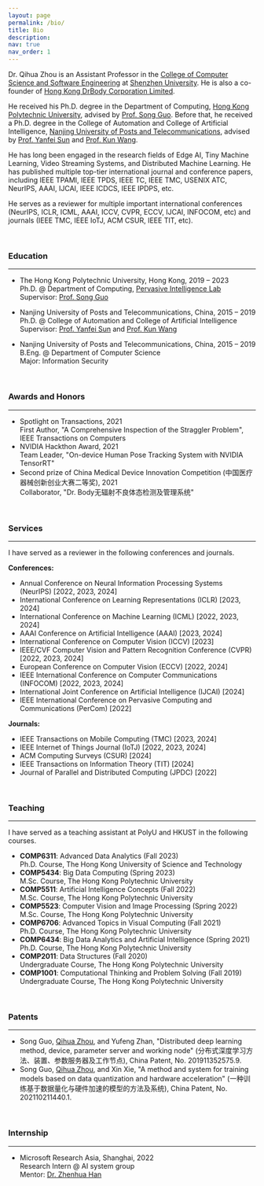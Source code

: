 ```yaml
---
layout: page
permalink: /bio/
title: Bio
description:
nav: true
nav_order: 1
---
```





Dr. Qihua Zhou is an Assistant Professor in the [College of Computer Science and Software Engineering](https://csse.szu.edu.cn/pages/university/index) at [Shenzhen University](https://www.szu.edu.cn/). He is also a co-founder of [Hong Kong DrBody Corporation Limited](https://zerodrbody.wixsite.com/drbody).

He received his Ph.D. degree in the Department of Computing, [Hong Kong Polytechnic University](https://www.polyu.edu.hk/web/en/home/index.html), advised by [Prof. Song Guo](https://cse.hkust.edu.hk/admin/people/faculty/profile/songguo).
Before that, he received a Ph.D. degree in the College of Automation and College of Artificial Intelligence, [Nanjing University of Posts and Telecommunications](https://www.njupt.edu.cn/), advised by [Prof. Yanfei Sun](https://yjs.njupt.edu.cn/dsgl/nocontrol/college/dsfcxq.htm?dsJbxxId=9B9D05C52D3F2DCFE050007F01006EFE) and [Prof. Kun Wang](https://sme.fudan.edu.cn/60/2f/c31133a352303/page.htm).


He has long been engaged in the research fields of Edge AI, Tiny Machine Learning, Video Streaming Systems, and Distributed Machine Learning. He has published multiple top-tier international journal and conference papers, including IEEE TPAMI, IEEE TPDS, IEEE TC, IEEE TMC, USENIX ATC, NeurIPS, AAAI, IJCAI, IEEE ICDCS, IEEE IPDPS, etc.

He serves as a reviewer for multiple important international conferences (NeurIPS, ICLR, ICML, AAAI, ICCV, CVPR, ECCV, IJCAI, INFOCOM, etc) and journals (IEEE TMC, IEEE IoTJ, ACM CSUR, IEEE TIT, etc).

&nbsp;


### Education
---

* The Hong Kong Polytechnic University, Hong Kong, 2019 – 2023  
    Ph.D. @ Department of Computing, [Pervasive Intelligence Lab](https://hkpeilab.github.io/)  
    Supervisor: [Prof. Song Guo](https://cse.hkust.edu.hk/admin/people/faculty/profile/songguo)

* Nanjing University of Posts and Telecommunications, China, 2015 – 2019  
    Ph.D. @ College of Automation and College of Artificial Intelligence  
    Supervisor: [Prof. Yanfei Sun](https://yjs.njupt.edu.cn/dsgl/nocontrol/college/dsfcxq.htm?dsJbxxId=9B9D05C52D3F2DCFE050007F01006EFE) and [Prof. Kun Wang](https://sme.fudan.edu.cn/60/2f/c31133a352303/page.htm)

* Nanjing University of Posts and Telecommunications, China, 2015 – 2019  
    B.Eng. @ Department of Computer Science  
    Major: Information Security

&nbsp;


### Awards and Honors
---

* Spotlight on Transactions, 2021  
    First Author, "A Comprehensive Inspection of the Straggler Problem", IEEE Transactions on Computers  
* NVIDIA Hackthon Award, 2021  
    Team Leader, "On-device Human Pose Tracking System with NVIDIA TensorRT"
* Second prize of China Medical Device Innovation Competition (中国医疗器械创新创业大赛二等奖), 2021  
    Collaborator, "Dr. Body无辐射不良体态检测及管理系统"

&nbsp;


### Services
---

I have served as a reviewer in the following conferences and journals.

**Conferences:**  
* Annual Conference on Neural Information Processing Systems (NeurIPS) [2022, 2023, 2024]  
* International Conference on Learning Representations (ICLR) [2023, 2024]  
* International Conference on Machine Learning (ICML) [2022, 2023, 2024]  
* AAAI Conference on Artificial Intelligence (AAAI) [2023, 2024]  
* International Conference on Computer Vision (ICCV) [2023]  
* IEEE/CVF Computer Vision and Pattern Recognition Conference (CVPR) [2022, 2023, 2024]  
* European Conference on Computer Vision (ECCV) [2022, 2024]  
* IEEE International Conference on Computer Communications (INFOCOM) [2022, 2023, 2024]  
* International Joint Conference on Artificial Intelligence (IJCAI) [2024]  
* IEEE International Conference on Pervasive Computing and Communications (PerCom) [2022]  

**Journals:** 
* IEEE Transactions on Mobile Computing (TMC) [2023, 2024]  
* IEEE Internet of Things Journal (IoTJ) [2022, 2023, 2024]  
* ACM Computing Surveys (CSUR) [2024]  
* IEEE Transactions on Information Theory (TIT) [2024]  
* Journal of Parallel and Distributed Computing (JPDC) [2022]  

&nbsp;


### Teaching
---

I have served as a teaching assistant at PolyU and HKUST in the following courses.

* **COMP6311**: Advanced Data Analytics (Fall 2023)  
    Ph.D. Course, The Hong Kong University of Science and Technology  
* **COMP5434**: Big Data Computing (Spring 2023)  
    M.Sc. Course, The Hong Kong Polytechnic University  
* **COMP5511**: Artificial Intelligence Concepts (Fall 2022)  
    M.Sc. Course, The Hong Kong Polytechnic University  
* **COMP5523**: Computer Vision and Image Processing (Spring 2022)  
    M.Sc. Course, The Hong Kong Polytechnic University  
* **COMP6706**: Advanced Topics in Visual Computing (Fall 2021)  
    Ph.D. Course, The Hong Kong Polytechnic University  
* **COMP6434**: Big Data Analytics and Artificial Intelligence (Spring 2021)  
    Ph.D. Course, The Hong Kong Polytechnic University  
* **COMP2011**: Data Structures (Fall 2020)  
    Undergraduate Course, The Hong Kong Polytechnic University  
* **COMP1001**: Computational Thinking and Problem Solving (Fall 2019)  
    Undergraduate Course, The Hong Kong Polytechnic University

&nbsp;


### Patents
---
* Song Guo, <u>Qihua Zhou</u>, and Yufeng Zhan, "Distributed deep learning method, device, parameter server and working node" (分布式深度学习方法、装置、参数服务器及工作节点), China Patent, No. 201911352575.9.  
* Song Guo, <u>Qihua Zhou</u>, and Xin Xie, "A method and system for training models based on data quantization and hardware acceleration" (一种训练基于数据量化与硬件加速的模型的方法及系统), China Patent, No. 202110211440.1.

&nbsp;


### Internship
---
* Microsoft Research Asia, Shanghai, 2022  
    Research Intern @ AI system group  
    Mentor: [Dr. Zhenhua Han](https://www.microsoft.com/en-us/research/people/zhehan/)  
